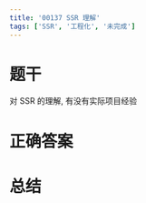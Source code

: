 ```yaml
---
title: '00137 SSR 理解'
tags: ['SSR', '工程化', '未完成']
---
```


# 题干

对 SSR 的理解, 有没有实际项目经验

# 正确答案



# 总结



<script>
  function func() {

  }
  
</script>